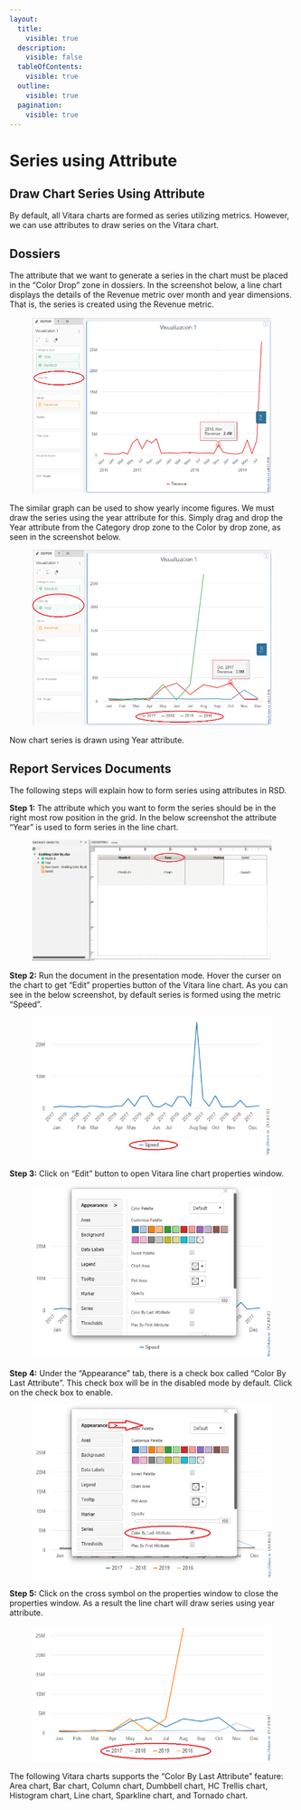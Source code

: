 ```yaml
---
layout:
  title:
    visible: true
  description:
    visible: false
  tableOfContents:
    visible: true
  outline:
    visible: true
  pagination:
    visible: true
---
```


# Series using Attribute

## Draw Chart Series Using Attribute <a href="#draw-chart-series-using-attribute" id="draw-chart-series-using-attribute"></a>

By default, all Vitara charts are formed as series utilizing metrics. However, we can use attributes to draw series on the Vitara chart.

## Dossiers <a href="#dossiers" id="dossiers"></a>

The attribute that we want to generate a series in the chart must be placed in the “Color Drop” zone in dossiers. In the screenshot below, a line chart displays the details of the Revenue metric over month and year dimensions. That is, the series is created using the Revenue metric.

<figure><img src="../.gitbook/assets/image658.png" alt=""><figcaption></figcaption></figure>

The similar graph can be used to show yearly income figures. We must draw the series using the year attribute for this. Simply drag and drop the Year attribute from the Category drop zone to the Color by drop zone, as seen in the screenshot below.

<figure><img src="../.gitbook/assets/image659.png" alt=""><figcaption></figcaption></figure>

Now chart series is drawn using Year attribute.

## Report Services Documents <a href="#documents" id="documents"></a>

The following steps will explain how to form series using attributes in RSD.

**Step 1:** The attribute which you want to form the series should be in the right most row position in the grid. In the below screenshot the attribute “Year” is used to form series in the line chart.

<figure><img src="../.gitbook/assets/image653.png" alt=""><figcaption></figcaption></figure>

**Step 2:** Run the document in the presentation mode. Hover the curser on the chart to get “Edit” properties button of the Vitara line chart. As you can see in the below screenshot, by default series is formed using the metric “Speed”.

<figure><img src="../.gitbook/assets/image654.png" alt=""><figcaption></figcaption></figure>

**Step 3:** Click on “Edit” button to open Vitara line chart properties window.

<figure><img src="../.gitbook/assets/image655.png" alt=""><figcaption></figcaption></figure>

**Step 4:** Under the “Appearance” tab, there is a check box called “Color By Last Attribute”. This check box will be in the disabled mode by default. Click on the check box to enable.

<figure><img src="../.gitbook/assets/image656.png" alt=""><figcaption></figcaption></figure>

**Step 5:** Click on the cross symbol on the properties window to close the properties window. As a result the line chart will draw series using year attribute.

<figure><img src="../.gitbook/assets/image657.png" alt=""><figcaption></figcaption></figure>

The following Vitara charts supports the “Color By Last Attribute” feature: Area chart, Bar chart, Column chart, Dumbbell chart, HC Trellis chart, Histogram chart, Line chart, Sparkline chart, and Tornado chart.
